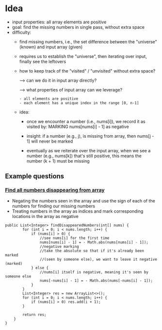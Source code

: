 # Idea
- input properties: all array elements are positive 
- goal: find the missing numbers in single pass, without extra space
- difficulty: 
  - find missing numbers, i.e., the set difference between the "universe" (known) and input array (given)
  - requires us to establish the "universe", then iterating over input, finally see the leftovers
  - how to keep track of the "visited" / "unvisited" without extra space? 
  
    --> can we do it in input array directly? 
    
    --> what properties of input array can we leverage?
    
        - all elements are positive
        - each element has a unique index in the range [0, n-1]
 
   -  idea:
    
        - once we encounter a number (i.e., nums[i]), we record it as visited by: MARKING nums[nums[i] - 1] as negative 
        
        - insight: if a number (e.g., j), is missing from array, then nums[j - 1] will never be marked
        
        - eventually as we reiterate over the input array, when we see a number (e.g., nums[k]) that's still positive, this means the number (k + 1) must be missing 
        

## Example questions
### [Find all numbers disappearing from array](https://leetcode.com/problems/find-all-numbers-disappeared-in-an-array/submissions/)

- Negating the numbers seen in the array and use the sign of each of the numbers for finding our missing numbers
- Treating numbers in the array as indices and mark corresponding locations in the array as negative

```
public List<Integer> findDisappearedNumbers(int[] nums) {
        for (int i = 0; i < nums.length; i++) {
            if (nums[i] > 0) {
                //see nums[i] for the first time
                nums[nums[i] - 1] = - Math.abs(nums[nums[i] - 1]); 
                //negative marking
                //take the absolute so that if it's already been marked 
                //(seen by someone else), we want to leave it negative (marked)
            } else {
                //nums[i] itself is negative, meaning it's seen by someone else
                nums[-nums[i] - 1] = - Math.abs(nums[-nums[i] - 1]);
            }
        }
        List<Integer> res = new ArrayList<>();
        for (int i = 0; i < nums.length; i++) {
            if (nums[i] > 0) res.add(i + 1);
        }
        
        return res;
    }
}
```
